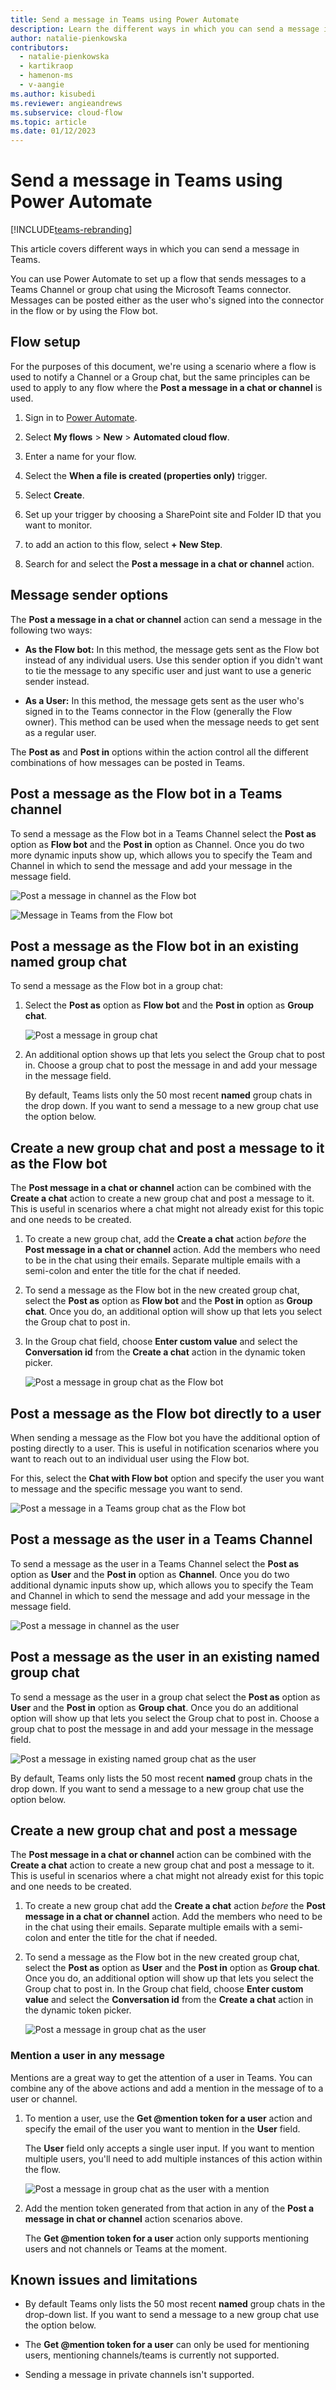```yaml
---
title: Send a message in Teams using Power Automate
description: Learn the different ways in which you can send a message in Microsoft Teams
author: natalie-pienkowska
contributors:
  - natalie-pienkowska
  - kartikraop
  - hamenon-ms
  - v-aangie
ms.author: kisubedi
ms.reviewer: angieandrews
ms.subservice: cloud-flow
ms.topic: article
ms.date: 01/12/2023
---
```


# Send a message in Teams using Power Automate

[!INCLUDE[teams-rebranding](../includes/teams-rebranding.md)]

This article covers different ways in which you can send a message in Teams.

You can use Power Automate to set up a flow that sends messages to a Teams Channel or group chat using the Microsoft Teams connector. Messages can be posted either as the user who's signed into the connector in the flow or by using the Flow bot. 

## Flow setup

For the purposes of this document, we're using a scenario where a flow is used to notify a Channel or a Group chat, but the same principles can be used to apply to any flow where the **Post a message in a chat or channel** is used.

1. Sign in to [Power Automate](https://make.powerautomate.com).

1. Select **My flows** > **New** > **Automated cloud flow**.

1. Enter a name for your flow.

1. Select the **When a file is created (properties only)** trigger.

1. Select **Create**.

1. Set up your trigger by choosing a SharePoint site and Folder ID that you want to monitor.

1. to add an action to this flow, select **+ New Step**.

1. Search for and select the **Post a message in a chat or channel** action.

## Message sender options

The **Post a message in a chat or channel** action can send a message in the following two ways:

- **As the Flow bot:** In this method, the message gets sent as the Flow bot instead of any individual users. Use this sender option if you didn't want to tie the message to any specific user and just want to use a generic sender instead. 

- **As a User:** In this method, the message gets sent as the user who's signed in to the Teams connector in the Flow (generally the Flow owner). This method can be used when the message needs to get sent as a regular user.

The **Post as** and **Post in** options within the action control all the different combinations of how messages can be posted in Teams.

## Post a message as the Flow bot in a Teams channel

To send a message as the Flow bot in a Teams Channel select the **Post as** option as **Flow bot** and the **Post in** option as Channel. Once you do two more dynamic inputs show up, which allows you to specify the Team and Channel in which to send the message and add your message in the message field.

![Post a message in channel as the Flow bot](../media/post-a-message/flow-bot-channel.png)

![Message in Teams from the Flow bot](../media/post-a-message/flow-bot-channel-teams.png)

## Post a message as the Flow bot in an existing named group chat

To send a message as the Flow bot in a group chat:

1. Select the **Post as** option as **Flow bot** and the **Post in** option as **Group chat**.

    ![Post a message in group chat](../media/post-a-message/flow-bot-group-chat.png)

1. An additional option shows up that lets you select the Group chat to post in. Choose a group chat to post the message in and add your message in the message field.

    By default, Teams lists only the 50 most recent **named** group chats in the drop down. If you want to send a message to a new group chat use the option below.

## Create a new group chat and post a message to it as the Flow bot

The **Post message in a chat or channel** action can be combined with the **Create a chat** action to create a new group chat and post a message to it. This is useful in scenarios where a chat might not already exist for this topic and one needs to be created.

1. To create a new group chat, add the **Create a chat** action *before* the **Post message in a chat or channel** action. Add the members who need to be in the chat using their emails. Separate multiple emails with a semi-colon and enter the title for the chat if needed.

1. To send a message as the Flow bot in the new created group chat, select the **Post as** option as **Flow bot** and the **Post in** option as **Group chat**. Once you do, an additional option will show up that lets you select the Group chat to post in. 

1. In the Group chat field, choose **Enter custom value** and select the **Conversation id** from the **Create a chat** action in the dynamic token picker.

    ![Post a message in group chat as the Flow bot](../media/post-a-message/flow-bot-group-chat-new.png)

## Post a message as the Flow bot directly to a user

When sending a message as the Flow bot you have the additional option of posting directly to a user. This is useful in notification scenarios where you want to reach out to an individual user using the Flow bot.

For this, select the **Chat with Flow bot** option and specify the user you want to message and the specific message you want to send.

![Post a message in a Teams group chat as the Flow bot](../media/post-a-message/flow-bot-chat-direct.png)

## Post a message as the user in a Teams Channel

To send a message as the user in a Teams Channel select the **Post as** option as **User** and the **Post in** option as **Channel**. Once you do two additional dynamic inputs show up, which allows you to specify the Team and Channel in which to send the message and add your message in the message field.

![Post a message in channel as the user](../media/post-a-message/user-channel.png)

## Post a message as the user in an existing named group chat

To send a message as the user in a group chat select the **Post as** option as **User** and the **Post in** option as **Group chat**. Once you do an additional option will show up that lets you select the Group chat to post in. Choose a group chat to post the message in and add your message in the message field.

![Post a message in existing named group chat as the user](../media/post-a-message/user-group-chat.png)

By default, Teams only lists the 50 most recent **named** group chats in the drop down. If you want to send a message to a new group chat use the option below.

## Create a new group chat and post a message

The **Post message in a chat or channel** action can be combined with the **Create a chat** action to create a new group chat and post a message to it. This is useful in scenarios where a chat might not already exist for this topic and one needs to be created.

1. To create a new group chat add the **Create a chat** action *before* the **Post message in a chat or channel** action. Add the members who need to be in the chat using their emails. Separate multiple emails with a semi-colon and enter the title for the chat if needed.

1. To send a message as the Flow bot in the new created group chat, select the **Post as** option as **User** and the **Post in** option as **Group chat**. Once you do, an additional option will show up that lets you select the Group chat to post in. In the Group chat field, choose **Enter custom value** and select the **Conversation id** from the **Create a chat** action in the dynamic token picker.

    ![Post a message in group chat as the user](../media/post-a-message/user-group-chat-new.png)

### Mention a user in any message

Mentions are a great way to get the attention of a user in Teams. You can combine any of the above actions and add a mention in the message of to a user or channel.

1. To mention a user, use the **Get @mention token for a user** action and specify the email of the user you want to mention in the **User** field.

    The **User** field only accepts a single user input. If you want to mention multiple users, you'll need to add multiple instances of this action within the flow.

    ![Post a message in group chat as the user with a mention](../media/post-a-message/user-group-chat-mention.png)

1. Add the mention token generated from that action in any of the **Post a message in chat or channel** action scenarios above.

    The **Get @mention token for a user** action only supports mentioning users and not channels or Teams at the moment. 

## Known issues and limitations

- By default Teams only lists the 50 most recent **named** group chats in the drop-down list. If you want to send a message to a new group chat use the option below.

- The **Get @mention token for a user** can only be used for mentioning users, mentioning channels/teams is currently not supported.

- Sending a message in private channels isn't supported.

